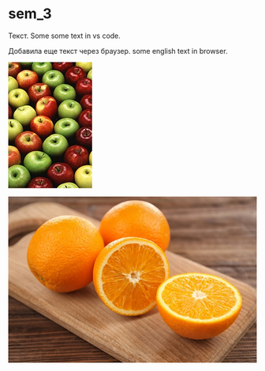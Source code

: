 # sem_3

Текст. Some some text in vs code.

Добавила еще текст через браузер. some english text in browser.

![Это яблоки](Apples.jpg)

![Это апельсинки](orange.jpg)